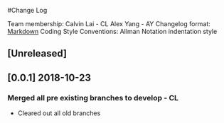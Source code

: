 #Change Log

Team membership: 
  Calvin Lai - CL
  Alex Yang - AY
Changelog format: 
  [Markdown](https://github.com/adam-p/markdown-here/wiki/Markdown-Cheatsheet) 
Coding Style Conventions: 
  Allman Notation indentation style

## [Unreleased]
## [0.0.1] 2018-10-23
### Merged all pre existing branches to develop - CL
- Cleared out all old branches
